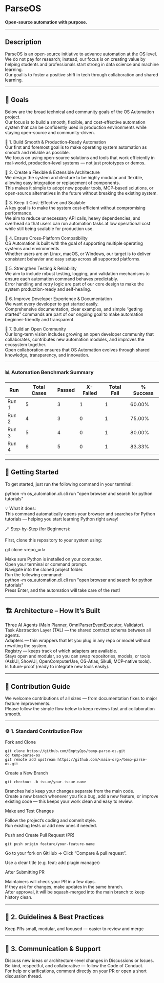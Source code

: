 # ParseOS  
**Open-source automation with purpose.**

---

## Description  
ParseOS is an open-source initiative to advance automation at the OS level.  
We do not pay for research; instead, our focus is on creating value by helping students and professionals start strong in data science and machine learning.  
Our goal is to foster a positive shift in tech through collaboration and shared learning.

---

## 🎯 Goals
Below are the broad technical and community goals of the OS Automation project.  
Our focus is to build a smooth, flexible, and cost-effective automation system that can be confidently used in production environments while staying open-source and community-driven.

🔹 1. Build Smooth & Production-Ready Automation  
Our first and foremost goal is to make operating system automation as smooth and reliable as possible.  
We focus on using open-source solutions and tools that work efficiently in real-world, production-level systems — not just prototypes or demos.

🔹 2. Create a Flexible & Extensible Architecture  
We design the system architecture to be highly modular and flexible, allowing easy integration or replacement of components.  
This makes it simple to adopt new popular tools, MCP-based solutions, or open-source alternatives in the future without breaking the existing system.

🔹 3. Keep It Cost-Effective and Scalable  
A key goal is to make the system cost-efficient without compromising performance.  
We aim to reduce unnecessary API calls, heavy dependencies, and overhead so that users can run automation tasks at low operational cost while still being scalable for production use.

🔹 4. Ensure Cross-Platform Compatibility  
OS Automation is built with the goal of supporting multiple operating systems and environments.  
Whether users are on Linux, macOS, or Windows, our target is to deliver consistent behavior and easy setup across all supported platforms.

🔹 5. Strengthen Testing & Reliability  
We aim to include robust testing, logging, and validation mechanisms to ensure each automation command behaves predictably.  
Error handling and retry logic are part of our core design to make the system production-ready and self-healing.

🔹 6. Improve Developer Experience & Documentation  
We want every developer to get started easily.  
Comprehensive documentation, clear examples, and simple “getting started” commands are part of our ongoing goal to make automation beginner-friendly and transparent.

🔹 7. Build an Open Community  
Our long-term vision includes growing an open developer community that collaborates, contributes new automation modules, and improves the ecosystem together.  
Open collaboration ensures that OS Automation evolves through shared knowledge, transparency, and innovation.

---

### 📊 Automation Benchmark Summary  

| Run | Total Cases | Passed | X-Failed | Total Fail | % Success |
|-----|--------------|--------|-----------|-------------|------------|
| Run 1 | 5 | 3 | 1 | 1 | 60.00% |
| Run 2 | 4 | 3 | 0 | 1 | 75.00% |
| Run 3 | 5 | 4 | 0 | 1 | 80.00% |
| Run 4 | 6 | 5 | 0 | 1 | 83.33% |

---

## 🚀 Getting Started  

To get started, just run the following command in your terminal:

python -m os_automation.cli.cli run "open browser and search for python tutorials"

💡 What it does:  
This command automatically opens your browser and searches for Python tutorials — helping you start learning Python right away!

🪄 Step-by-Step (for Beginners):  

First, clone this repository to your system using:  

git clone <repo_url>  

Make sure Python is installed on your computer.  
Open your terminal or command prompt.  
Navigate into the cloned project folder.  
Run the following command:  
python -m os_automation.cli.cli run "open browser and search for python tutorials"  
Press Enter, and the automation will take care of the rest!

---

## 🏗️ Architecture – How It’s Built  
Three AI Agents (Main Planner, OmniParserEventExecutor, Validator).  
Task Abstraction Layer (TAL) — the shared contract schema between all agents.  
Adapters — thin wrappers that let you plug in any repo or model without rewriting the system.  
Registry — keeps track of which adapters are available.  
Stays open and modular, so you can swap repositories, models, or tools (AskUI, ShowUI, OpenComputerUse, OS-Atlas, Sikuli, MCP-native tools).  
Is future-proof (ready to integrate new tools easily).

---

## 🧩 Contribution Guide  
We welcome contributions of all sizes — from documentation fixes to major feature improvements.  
Please follow the simple flow below to keep reviews fast and collaboration smooth.

---

### ⚙️ 1. Standard Contribution Flow  

Fork and Clone  

	git clone https://github.com/EmptyOps/temp-parse-os.git  
	cd temp-parse-os  
	git remote add upstream https://github.com/<main-org>/temp-parse-os.git  

Create a New Branch  

	git checkout -b issue/your-issue-name  

Branches help keep your changes separate from the main code.  
Create a new branch whenever you fix a bug, add a new feature, or improve existing code — this keeps your work clean and easy to review.

Make and Test Changes  

Follow the project’s coding and commit style.  
Run existing tests or add new ones if needed.

Push and Create Pull Request (PR)  

	git push origin feature/your-feature-name  

Go to your fork on GitHub → Click “Compare & pull request”.  

Use a clear title (e.g. feat: add plugin manager)  

After Submitting PR  

Maintainers will check your PR in a few days.  
If they ask for changes, make updates in the same branch.  
After approval, it will be squash-merged into the main branch to keep history clean.

---

## 🧠 2. Guidelines & Best Practices  
Keep PRs small, modular, and focused — easier to review and merge

---

## 💬 3. Communication & Support  
Discuss new ideas or architecture-level changes in Discussions or Issues.  
Be kind, respectful, and collaborative — follow the Code of Conduct.  
For help or clarifications, comment directly on your PR or open a short discussion thread.
